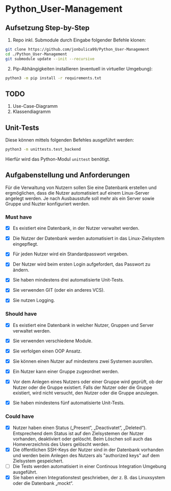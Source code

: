 # Python_User-Management

## Aufsetzung Step-by-Step

1. Repo inkl. Submodule durch Eingabe folgender Befehle klonen:
```bash
git clone https://github.com/jonbulica99/Python_User-Management
cd ./Python_User-Management
git submodule update --init --recursive
```

2. Pip-Abhängigkeiten installieren (eventuell in virtueller Umgebung):
```bash
python3 -m pip install -r requirements.txt
```

## TODO
1. Use-Case-Diagramm
2. Klassendiagramm


## Unit-Tests
Diese können mittels folgenden Befehles ausgeführt werden:
```bash
python3 -m unittests.test_backend
```
Hierfür wird das Python-Modul `unittest` benötigt.

## Aufgabenstellung und Anforderungen

Für die Verwaltung von Nutzern sollen Sie eine Datenbank erstellen und ergmöglichen, dass die Nutzer automatisiert auf einem Linux-Server angelegt werden. Je nach Ausbausstufe soll mehr als ein Server sowie Gruppe und Nuzter konfiguriert werden.


### Must have

- [x] Es existiert eine Datenbank, in der Nutzer verwaltet werden.
- [x] Die Nutzer der Datenbank werden automatisiert in das Linux-Zielsystem eingepflegt. 
- [x] Für jeden Nutzer wird ein Standardpasswort vergeben. 
- [x] Der Nutzer wird beim ersten Login aufgefordert, das Passwort zu ändern.
- [x] Sie haben mindestens drei automatisierte Unit-Tests.  
- [x] Sie verwenden GIT (oder ein anderes VCS).
- [x] Sie nutzen Logging.


### Should have

- [x] Es existiert eine Datenbank in welcher Nutzer, Gruppen und Server verwaltet werden.
- [x] Sie verwenden verschiedene Module.
- [x] Sie verfolgen einen OOP Ansatz.
- [x] Sie können einen Nutzer auf mindestens zwei Systemen ausrollen.
- [x] Ein Nutzer kann einer Gruppe zugeordnet werden. 
- [x] Vor dem Anlegen eines Nutzers oder einer Gruppe wird geprüft, ob der Nutzer oder die Gruppe existiert. Falls der Nutzer oder die Gruppe existiert, wird nicht versucht, den Nutzer oder die Gruppe anzulegen.
- [x] Sie haben mindestens fünf automatisierte Unit-Tests.


### Could have

- [x] Nutzer haben einen Status („Present“, „Deactivatet“,  „Deleted“). Entsprechend dem Status ist auf den Zielsystemen der Nutzer vorhanden, deaktiviert oder gelöscht. Beim Löschen soll auch das Homeverzeichnis des Users gelöscht werden.
- [x] Die öffentlichen SSH-Keys der Nutzer sind in der Datenbank vorhanden und werden beim Anlegen des Nutzers als "authorized keys" auf dem Zielsystem gespeichert.
- [ ] Die Tests werden automatisiert in einer Continous Integration Umgebung ausgeführt.
- [x] Sie haben einen Integrationstest geschrieben, der z. B. das Linuxsystem oder die Datenbank „mockt“.
